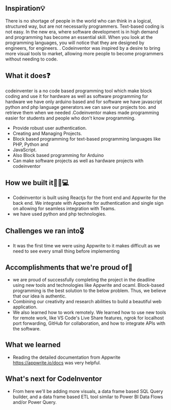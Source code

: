 ## Inspiration💡
There is no shortage of people in the world who can think in a logical, structured way, but are not necessarily programmers. Text-based coding is not easy. In the new era, where software development is in high demand and programming has become an essential skill. When you look at the programming languages, you will notice that they are designed by engineers, for engineers. . Codeinventor was inspired by a desire to bring more visual tools to market, allowing more people to become programmers without needing to code.

## What it does❓
codeinventer is a no code based programming tool which make block coding and use it for hardware as well as software programming for hardware we have only arduino based and for software we have javascript python and php language generators.we can save our projects too. and retrieve them when we needed .Codeinventor makes made programming easier for students and people who don't know programming.
- Provide robust user authentication.
- Creating and Managing Projects.
- Block based programming for text-based programming languages like PHP, Python and
- JavaScript.
- Also Block based programming for Arduino
- Can make software projects as well as hardware projects with codeinventor

## How we built it🙆‍♂️💻
- Codeinventor is built using Reactjs for the front end and Appwrite for the back end. We integrate with Appwrite for authentication and single sign on allowing for seamless integration with Teams. 
- we have used python and php technologies.

## Challenges we ran into🎖️
- It was the first time we were using Appwrite to it makes difficult as we need to see every small thing before implementing

## Accomplishments that we're proud of📝
- we are proud of successfully completing the project in the deadline using new tools and technologies like Appwrite and ocaml. Block-based programming is the best solution to the below problem. Thus, we believe that our idea is authentic.
- Combining our creativity and research abilities to build a beautiful web application.
- We also learned how to work remotely. We learned how to use new tools for remote work, like VS Code's Live Share features, ngrok for localhost port forwarding, GitHub for collaboration, and how to integrate APIs with the software.
## What we learned
- Reading the detailed documentation from Appwrite https://appwrite.io/docs was very helpful.

## What's next for CodeInventor
- From here we'll be adding more visuals, a data frame based SQL Query builder, and a data frame based ETL tool similar to Power BI Data Flows and/or Power Query.

